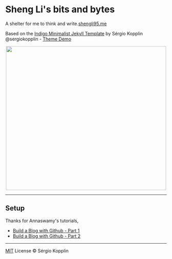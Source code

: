 # Sheng Li's bits and bytes
A shelter for me to think and write.[shengli95.me](http://shengli95.me)

Based on the [Indigo Minimalist Jekyll Template](https://github.com/sergiokopplin/indigo) by Sérgio Kopplin @sergiokopplin - [Theme Demo](http://sergiokopplin.github.io/indigo/)

<p align="center">
    <img width="500" height="450" src="https://github.com/EeToSe/EeToSe.github.io/blob/master/screenshot.png">
</p>

---
## Setup
Thanks for Annaswamy's tutorials, 
* [Build a Blog with Github - Part 1](http://artiannaswamy.com/build-a-github-blog-part-1)
* [Build a Blog with Github - Part 2](http://artiannaswamy.com/build-a-github-blog-part-2)


---

[MIT](http://kopplin.mit-license.org/) License © Sérgio Kopplin
